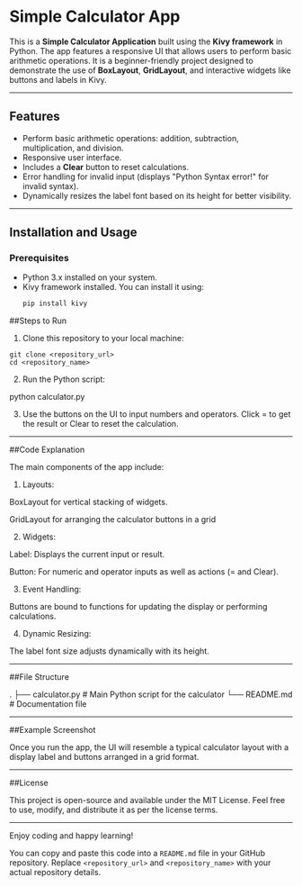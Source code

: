 
# Simple Calculator App

This is a **Simple Calculator Application** built using the **Kivy framework** in Python. The app features a responsive UI that allows users to perform basic arithmetic operations. It is a beginner-friendly project designed to demonstrate the use of **BoxLayout**, **GridLayout**, and interactive widgets like buttons and labels in Kivy.

---

## Features

- Perform basic arithmetic operations: addition, subtraction, multiplication, and division.
- Responsive user interface.
- Includes a **Clear** button to reset calculations.
- Error handling for invalid input (displays "Python Syntax error!" for invalid syntax).
- Dynamically resizes the label font based on its height for better visibility.

---

## Installation and Usage

### Prerequisites

- Python 3.x installed on your system.
- Kivy framework installed. You can install it using:
  ```bash
  pip install kivy
  ```

##Steps to Run

1. Clone this repository to your local machine:
```
git clone <repository_url>
cd <repository_name>
```

2. Run the Python script:

python calculator.py


3. Use the buttons on the UI to input numbers and operators. Click = to get the result or Clear to reset the calculation.




---

##Code Explanation

The main components of the app include:

1. Layouts:

BoxLayout for vertical stacking of widgets.

GridLayout for arranging the calculator buttons in a grid

2. Widgets:

Label: Displays the current input or result.

Button: For numeric and operator inputs as well as actions (= and Clear).



3. Event Handling:

Buttons are bound to functions for updating the display or performing calculations.



4. Dynamic Resizing:

The label font size adjusts dynamically with its height.





---

##File Structure

.
├── calculator.py       # Main Python script for the calculator
└── README.md           # Documentation file


---

##Example Screenshot

Once you run the app, the UI will resemble a typical calculator layout with a display label and buttons arranged in a grid format.


---

##License

This project is open-source and available under the MIT License. Feel free to use, modify, and distribute it as per the license terms.


---

Enjoy coding and happy learning!

You can copy and paste this code into a `README.md` file in your GitHub repository. Replace `<repository_url>` and `<repository_name>` with your actual repository details.


  
